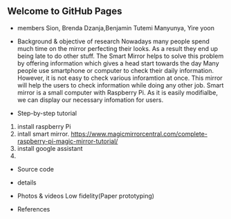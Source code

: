 ## Welcome to GitHub Pages

- members
Sion, Brenda Dzanja,Benjamin Tutemi Manyunya, Yire yoon

- Background & objective of research
Nowadays many people spend much time on the mirror perfecting their looks. As a result they end up being late to do other stuff. The Smart Mirror helps to solve this problem by offering information which gives a head start towards the day
Many people use smartphone or computer to check their daily information. However, it is not easy to check various inforamtion at once.
This mirror will help the users to check information while doing any other job.
Smart mirror is a small computer with Raspberry Pi. As it is easily modifialbe, we can display our necessary infomation for users.


- Step-by-step tutorial
1. install raspberry Pi 
2. intall smart mirror. https://www.magicmirrorcentral.com/complete-raspberry-pi-magic-mirror-tutorial/
3. install google assistant
4. 

- Source code


- details


- Photos & videos
Low fidelity(Paper prototyping)



- References

